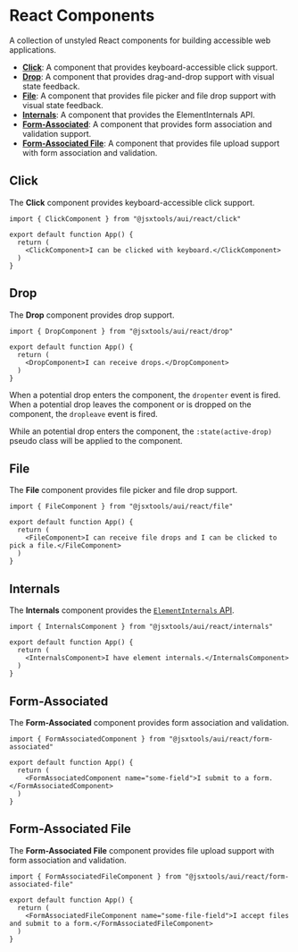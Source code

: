 # React Components

A collection of unstyled React components for building accessible web applications.

- **[Click](#click)**: A component that provides keyboard-accessible click support.
- **[Drop](#drop)**: A component that provides drag-and-drop support with visual state feedback.
- **[File](#file)**: A component that provides file picker and file drop support with visual state feedback.
- **[Internals](#internals)**: A component that provides the ElementInternals API.
- **[Form-Associated](#form-associated)**: A component that provides form association and validation support.
- **[Form-Associated File](#form-associated-file)**: A component that provides file upload support with form association and validation.

## Click

The **Click** component provides keyboard-accessible click support.

```tsx
import { ClickComponent } from "@jsxtools/aui/react/click"

export default function App() {
  return (
    <ClickComponent>I can be clicked with keyboard.</ClickComponent>
  )
}
```

## Drop

The **Drop** component provides drop support.

```tsx
import { DropComponent } from "@jsxtools/aui/react/drop"

export default function App() {
  return (
    <DropComponent>I can receive drops.</DropComponent>
  )
}
```

When a potential drop enters the component, the `dropenter` event is fired. When a potential drop leaves the component or is dropped on the component, the `dropleave` event is fired.

While an potential drop enters the component, the `:state(active-drop)` pseudo class will be applied to the component.

## File

The **File** component provides file picker and file drop support.

```tsx
import { FileComponent } from "@jsxtools/aui/react/file"

export default function App() {
  return (
    <FileComponent>I can receive file drops and I can be clicked to pick a file.</FileComponent>
  )
}
```

## Internals

The **Internals** component provides the [`ElementInternals` API](https://developer.mozilla.org/en-US/docs/Web/API/ElementInternals).

```tsx
import { InternalsComponent } from "@jsxtools/aui/react/internals"

export default function App() {
  return (
    <InternalsComponent>I have element internals.</InternalsComponent>
  )
}
```

## Form-Associated

The **Form-Associated** component provides form association and validation.

```tsx
import { FormAssociatedComponent } from "@jsxtools/aui/react/form-associated"

export default function App() {
  return (
    <FormAssociatedComponent name="some-field">I submit to a form.</FormAssociatedComponent>
  )
}
```

## Form-Associated File

The **Form-Associated File** component provides file upload support with form association and validation.

```tsx
import { FormAssociatedFileComponent } from "@jsxtools/aui/react/form-associated-file"

export default function App() {
  return (
    <FormAssociatedFileComponent name="some-file-field">I accept files and submit to a form.</FormAssociatedFileComponent>
  )
}
```
